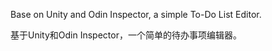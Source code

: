 Base on Unity and Odin Inspector, a simple To-Do List Editor.

基于Unity和Odin Inspector，一个简单的待办事项编辑器。
